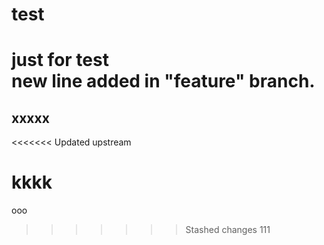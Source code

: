 test
====
just for test  
new line added in "feature" branch.
=======
xxxxx
--------------------
<<<<<<< Updated upstream



kkkk
=======
ooo
>>>>>>> Stashed changes
111
